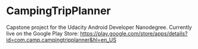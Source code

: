 # CampingTripPlanner

Capstone project for the Udacity Android Developer Nanodegree. Currently live on the Google Play Store: https://play.google.com/store/apps/details?id=com.camp.campingtripplanner&hl=en_US
